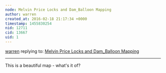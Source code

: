 ```yaml
---
node: Melvin Price Locks and Dam_Balloon Mapping
author: warren
created_at: 2016-02-18 21:17:34 +0000
timestamp: 1455830254
nid: 12711
cid: 13667
uid: 1
---
```




[warren](../profile/warren) replying to: [Melvin Price Locks and Dam_Balloon Mapping](../notes/jvanecek/02-18-2016/melvin-price-locks-dam_balloon-mapping)

----
This is a beautiful map - what's it of?